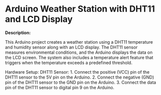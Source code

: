 # Arduino Weather Station with DHT11 and LCD Display

**Description:**

This Arduino project creates a weather station using a DHT11 temperature and humidity sensor along with an LCD display. The DHT11 sensor measures environmental conditions, and the Arduino displays the data on the LCD screen. The system also includes a temperature alert feature that triggers when the temperature exceeds a predefined threshold.

Hardware Setup:
  DHT11 Sensor:
    1. Connect the positive (VCC) pin of the DHT11 sensor to the 5V pin on the Arduino.
    2. Connect the negative (GND) pin of the DHT11 sensor to the GND pin on the Arduino.
    3. Connect the data pin of the DHT11 sensor to digital pin 9 on the Arduino.
